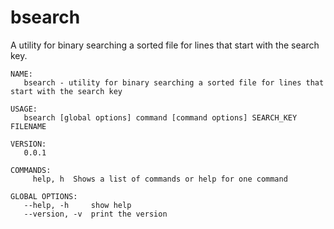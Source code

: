 # bsearch
A utility for binary searching a sorted file for lines that start with the search key.

    NAME:
       bsearch - utility for binary searching a sorted file for lines that start with the search key

    USAGE:
       bsearch [global options] command [command options] SEARCH_KEY FILENAME

    VERSION:
       0.0.1

    COMMANDS:
         help, h  Shows a list of commands or help for one command

    GLOBAL OPTIONS:
       --help, -h     show help
       --version, -v  print the version
